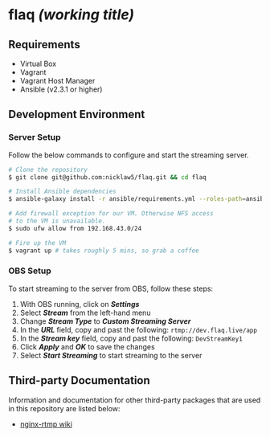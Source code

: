 # flaq *(working title)*

## Requirements

- Virtual Box
- Vagrant
- Vagrant Host Manager
- Ansible (v2.3.1 or higher)

## Development Environment

### Server Setup

Follow the below commands to configure and start the streaming server.

```bash
# Clone the repository
$ git clone git@github.com:nicklaw5/flaq.git && cd flaq

# Install Ansible dependencies
$ ansible-galaxy install -r ansible/requirements.yml --roles-path=ansible/roles

# Add firewall exception for our VM. Otherwise NFS access
# to the VM is unavailable.
$ sudo ufw allow from 192.168.43.0/24

# Fire up the VM
$ vagrant up # takes roughly 5 mins, so grab a coffee
```

### OBS Setup

To start streaming to the server from OBS, follow these steps:

1. With OBS running, click on ***Settings***
2. Select ***Stream*** from the left-hand menu
3. Change ***Stream Type*** to ***Custom Streaming Server***
4. In the ***URL*** field, copy and past the following: `rtmp://dev.flaq.live/app`
5. In the ***Stream key*** field, copy and past the following: `DevStreamKey1`
6. Click ***Apply*** and ***OK*** to save the changes
7. Select ***Start Streaming*** to start streaming to the server

## Third-party Documentation

Information and documentation for other third-party packages that are used in this repository are listed below:

- [nginx-rtmp wiki](https://github.com/arut/nginx-rtmp-module/wiki)
